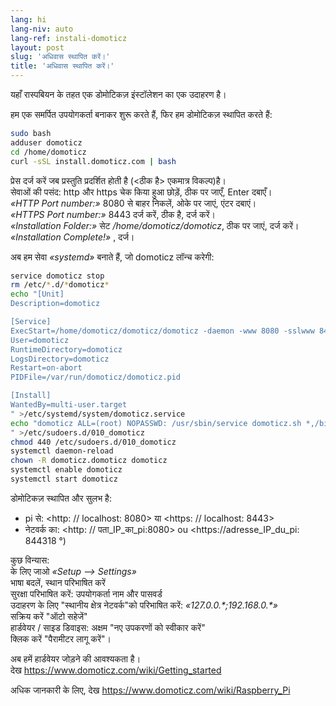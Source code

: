 ```yaml
---
lang: hi
lang-niv: auto
lang-ref: instali-domoticz
layout: post
slug: 'अधिवास स्थापित करें।'
title: 'अधिवास स्थापित करें।'
---
```


यहाँ रास्पबियन के तहत एक डोमोटिकज़ इंस्टॉलेशन का एक उदाहरण है।

हम एक समर्पित उपयोगकर्ता बनाकर शुरू करते हैं, फिर हम डोमोटिकज़ स्थापित करते हैं:
```bash
sudo bash
adduser domoticz
cd /home/domoticz
curl -sSL install.domoticz.com | bash
```
प्रेस दर्ज करें जब प्रस्तुति प्रदर्शित होती है (\<ठीक है> एकमात्र विकल्प)है।  
सेवाओं की पसंद: http और https चेक किया हुआ छोड़ें, ठीक पर जाएँ, Enter दबाएँ।  
_«HTTP Port number:»_ 8080 से बाहर निकलें, ओके पर जाएं, एंटर दबाएं।  
_«HTTPS Port number:»_ 8443 दर्ज करें, ठीक है, दर्ज करें।  
_«Installation Folder:»_ सेट _/home/domoticz/domoticz_, ठीक पर जाएं, दर्ज करें।  
_«Installation Complete!»_  , दर्ज।


अब हम सेवा _«systemd»_ बनाते हैं, जो domoticz लॉन्च करेगी:
```bash
service domoticz stop
rm /etc/*.d/*domoticz*
echo "[Unit]
Description=domoticz

[Service]
ExecStart=/home/domoticz/domoticz/domoticz -daemon -www 8080 -sslwww 8443 -pidfile /var/run/domoticz/domoticz.pid
User=domoticz
RuntimeDirectory=domoticz
LogsDirectory=domoticz
Restart=on-abort
PIDFile=/var/run/domoticz/domoticz.pid

[Install]
WantedBy=multi-user.target
" >/etc/systemd/system/domoticz.service
echo "domoticz ALL=(root) NOPASSWD: /usr/sbin/service domoticz.sh *,/bin/systemctl stop domoticz.service,/bin/systemctl start domoticz.service
" >/etc/sudoers.d/010_domoticz
chmod 440 /etc/sudoers.d/010_domoticz
systemctl daemon-reload
chown -R domoticz.domoticz domoticz
systemctl enable domoticz
systemctl start domoticz
```

डोमोटिकज़ स्थापित और सुलभ है:
* pi से: <http: // localhost: 8080> या <https: // localhost: 8443>
* नेटवर्क का: <http: // पता_IP_का_pi:8080> ou <https://adresse_IP_du_pi: 844318 °)

कुछ विन्यास:  
के लिए जाओ _«Setup --> Settings»_  
भाषा बदलें, स्थान परिभाषित करें  
सुरक्षा परिभाषित करें: उपयोगकर्ता नाम और पासवर्ड  
उदाहरण के लिए "स्थानीय क्षेत्र नेटवर्क"को परिभाषित करें: _«127.0.0.\*;192.168.0.*»_  
सक्रिय करें "ऑटो सहेजें"  
हार्डवेयर / साइड डिवाइस: अक्षम "नए उपकरणों को स्वीकार करें"  
क्लिक करें "पैरामीटर लागू करें"।  

अब हमें हार्डवेयर जोड़ने की आवश्यकता है।  
देख <https://www.domoticz.com/wiki/Getting_started>


अधिक जानकारी के लिए,
देख <https://www.domoticz.com/wiki/Raspberry_Pi>

